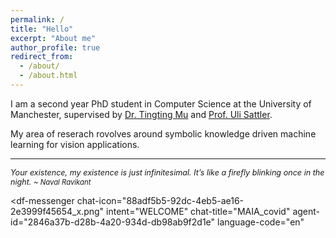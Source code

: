 ```yaml
---
permalink: /
title: "Hello"
excerpt: "About me"
author_profile: true
redirect_from:
  - /about/
  - /about.html
---
```


<span style="font-size:1em;">I am a second year PhD student in Computer Science at the University of Manchester, supervised by [Dr. Tingting Mu](https://personalpages.manchester.ac.uk/staff/tingting.mu/Site/About_Me.html) and [Prof. Uli Sattler](http://www.cs.man.ac.uk/~sattler/).</span>

<span style="font-size:1em;">My area of reserach rovolves around symbolic knowledge driven machine learning for vision applications.</span>

---

<span style="font-size:0.9em;">_Your existence, my existence is just infinitesimal. It’s like a firefly blinking once in the night._<span>
<span style="font-size:0.9em;">_~ Naval Ravikant_</span>

<meta name="viewport" content="width-device-width, initial-scale=1">
<script src="https://www.gstatic.com/dialogflow-console/fast/messenger/bootstrap.js?v=1"></script>

<df-messenger
chat-icon="88adf5b5-92dc-4eb5-ae16-2e3999f45654_x.png"
intent="WELCOME"
chat-title="MAIA_covid"
agent-id="2846a37b-d28b-4a20-934d-db98ab9f2d1e"
language-code="en"

> </df-messenger>
